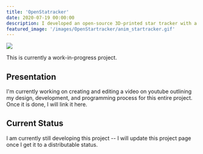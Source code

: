 ```yaml
---
title: 'OpenStatracker'
date: 2020-07-19 00:00:00
description: I developed an open-source 3D-printed star tracker with a motorized equatorial mount for full automatic latitude calibration, polaris alignment, & object tracking via onboard ML/CV.
featured_image: '/images/OpenStartracker/anim_startracker.gif'
---
```


<div class="centered">
	<img class="disp" src="/images/OpenQuadruped/anim_startracker.gif">
</div>

This is currently a work-in-progress project.

## Presentation
I'm currently working on creating and editing a video on youtube outlining my design, development, and programming process for this entire project. Once it is done, I will link it here.


## Current Status
I am currently still developing this project -- I will update this project page once I get it to a distributable status.